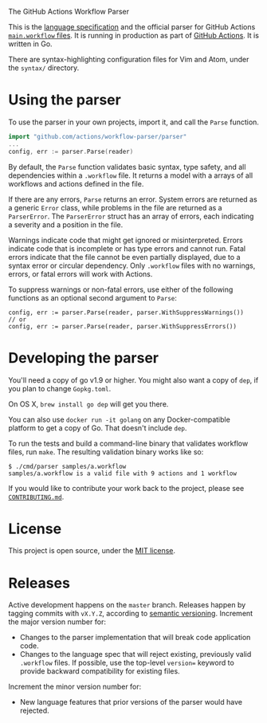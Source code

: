 [actions]: https://github.com/features/actions/
[workflow]: https://developer.github.com/actions/creating-workflows/creating-a-new-workflow/
The GitHub Actions Workflow Parser

This is the [language specification](language.md) and the official parser
for GitHub Actions [`main.workflow` files][workflow].  It is running in
production as part of [GitHub Actions][actions].  It is written in Go.

There are syntax-highlighting configuration files for Vim and Atom, under
the `syntax/` directory.

# Using the parser

To use the parser in your own projects, import it, and call the `Parse`
function.

```go
import "github.com/actions/workflow-parser/parser"
...
config, err := parser.Parse(reader)
```

By default, the `Parse` function validates basic syntax, type safety, and
all dependencies within a `.workflow` file.  It returns a model with a
arrays of all workflows and actions defined in the file.

If there are any errors, `Parse` returns an error.  System errors are
returned as a generic `Error` class, while problems in the file are
returned as a `ParserError`.  The `ParserError` struct has an array of
errors, each indicating a severity and a position in the file.

Warnings indicate code that might get ignored or misinterpreted.  Errors
indicate code that is incomplete or has type errors and cannot run.  Fatal
errors indicate that the file cannot be even partially displayed, due to a
syntax error or circular dependency.  Only `.workflow` files with no
warnings, errors, or fatal errors will work with Actions.

To suppress warnings or non-fatal errors, use either of the following
functions as an optional second argument to `Parse`:

```
config, err := parser.Parse(reader, parser.WithSuppressWarnings())
// or 
config, err := parser.Parse(reader, parser.WithSuppressErrors())
```

# Developing the parser

You'll need a copy of go v1.9 or higher.  You might also want a copy of
`dep`, if you plan to change `Gopkg.toml`.

On OS X, `brew install go dep` will get you there.

You can also use `docker run -it golang` on any Docker-compatible platform
to get a copy of Go.  That doesn't include `dep`.

To run the tests and build a command-line binary that validates workflow
files, run `make`.  The resulting validation binary works like so:

```
$ ./cmd/parser samples/a.workflow 
samples/a.workflow is a valid file with 9 actions and 1 workflow
```

If you would like to contribute your work back to the project, please see
[`CONTRIBUTING.md`](CONTRIBUTING.md).


# License

This project is open source, under the [MIT license](LICENSE).


# Releases

Active development happens on the `master` branch.  Releases happen by
tagging commits with `vX.Y.Z`, according to [semantic
versioning](https://semver.org/).  Increment the major version number
for:
 - Changes to the parser implementation that will break code application code.
 - Changes to the language spec that will reject existing, previously valid `.workflow` files.  If possible, use the top-level `version=` keyword to provide backward compatibility for existing files.

Increment the minor version number for:
 - New language features that prior versions of the parser would have rejected.
